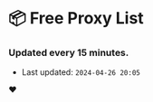 # :package: Free Proxy List
### Updated every 15 minutes.

- Last updated: `2024-04-26 20:05`

:heart:
